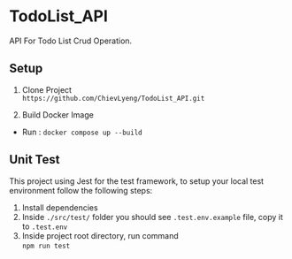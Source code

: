 # TodoList_API
API For Todo List Crud Operation.

## Setup
1. Clone Project <br />
`https://github.com/ChievLyeng/TodoList_API.git`

2. Build Docker Image

- Run : `docker compose up --build`

## Unit Test
This project using Jest for the test framework, to setup your local test environment follow the following steps:

1. Install dependencies
2. Inside `./src/test/` folder you should see `.test.env.example` file, copy it to `.test.env`
3. Inside project root directory, run command
   <br />`npm run test`
